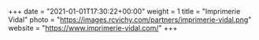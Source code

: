 +++
date = "2021-01-01T17:30:22+00:00"
weight = 1
title = "Imprimerie Vidal"
photo = "https://images.rcvichy.com/partners/imprimerie-vidal.png"
website = "https://www.imprimerie-vidal.com/"
+++
